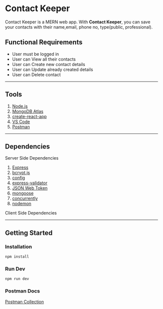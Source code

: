 # Contact Keeper

Contact Keeper is a MERN web app. With **Contact Keeper**, you can save your contacts with their name,email, phone no, type(public, professional).

## Functional Requirements

- User must be logged in
- User can View all their contacts
- User can Create new contact details
- User can Update already created details
- User can Delete contact

---

## Tools

1. [Node.js](https://nodejs.org/en/)
1. [MongoDB Atlas](https://www.mongodb.com/cloud/atlas)
1. [create-react-app](https://reactjs.org/docs/create-a-new-react-app.html)
1. [VS Code](https://code.visualstudio.com/)
1. [Postman](https://www.postman.com/)

---

## Dependencies

Server Side Dependencies

1. [Express](https://expressjs.com/)
1. [bcrypt.js](https://www.npmjs.com/package/bcryptjs)
1. [config](https://www.npmjs.com/package/config)
1. [express-validator](https://www.npmjs.com/package/express-validator)
1. [JSON Web Token](https://jwt.io/)
1. [mongoose](https://www.npmjs.com/package/mongoose)
1. [concurrently](https://www.npmjs.com/package/concurrently)
1. [nodemon](https://www.npmjs.com/package/nodemon)

Client Side Dependencies

---

## Getting Started

### Installation

```console
npm install
```

### Run Dev

```console
npm run dev
```

### Postman Docs

[Postman Collection](https://documenter.getpostman.com/view/16774571/TzsZq8Q3)
